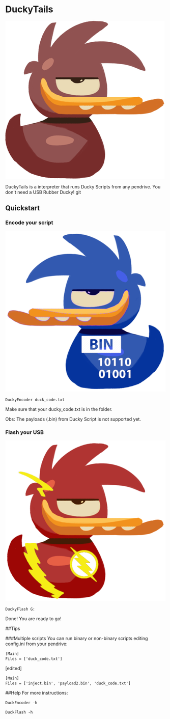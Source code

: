# DuckyTails
![](https://raw.githubusercontent.com/98057/DuckyTails/master/png/DuckyTails.png)

DuckyTails is a interpreter that runs Ducky Scripts from any pendrive. You don't need a USB Rubber Ducky! git 

## Quickstart
### Encode your script
![](https://raw.githubusercontent.com/98057/DuckyTails/master/png/DuckyEncoder.png)
```
DuckyEncoder duck_code.txt
```
Make sure that your ducky_code.txt is in the folder.

Obs: The payloads (.bin) from Ducky Script is not supported yet.

### Flash your USB
![](https://raw.githubusercontent.com/98057/DuckyTails/master/png/DuckyFlash.png)
```
DuckyFlash G:
```

Done! You are ready to go!

##Tips

###Multiple scripts
You can run binary or non-binary scripts editing config.ini from your pendrive:

```
[Main]
Files = ['duck_code.txt']
```
[edited]
```
[Main]
Files = ['inject.bin', 'payload2.bin', 'duck_code.txt']
```

##Help
For more instructions:
```
DuckEncoder -h
```

```
DuckFlash -h
```